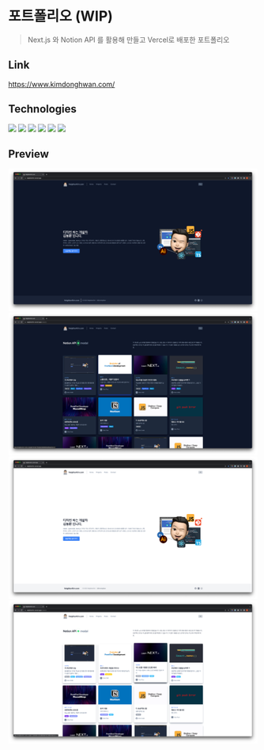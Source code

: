 # 포트폴리오 (WIP)
>Next.js 와 Notion API 를 활용해 만들고 Vercel로 배포한 포트폴리오
## Link

https://www.kimdonghwan.com/

## Technologies

<div>
<img height="35" src="https://github.com/marwin1991/profile-technology-icons/assets/136815194/5f8c622c-c217-4649-b0a9-7e0ee24bd704">
<img height="35" src="https://user-images.githubusercontent.com/25181517/183897015-94a058a6-b86e-4e42-a37f-bf92061753e5.png">
<img height="35" src="https://user-images.githubusercontent.com/25181517/183890598-19a0ac2d-e88a-4005-a8df-1ee36782fde1.png">
<img height="35" src="https://user-images.githubusercontent.com/25181517/202896760-337261ed-ee92-4979-84c4-d4b829c7355d.png">
<img height="35" src="https://karmanivero.us/assets/images/logo-vercel.png">
<img height="33" src="https://upload.wikimedia.org/wikipedia/commons/4/45/Notion_app_logo.png">
</div>
<!-- - Typescript
- Tailwind CSS
- Notion API
- Vercel -->




## Preview

![preview](public/preview1.png)
![preview](public/preview2.png)
![preview](public/preview3.png)
![preview](public/preview4.png)
